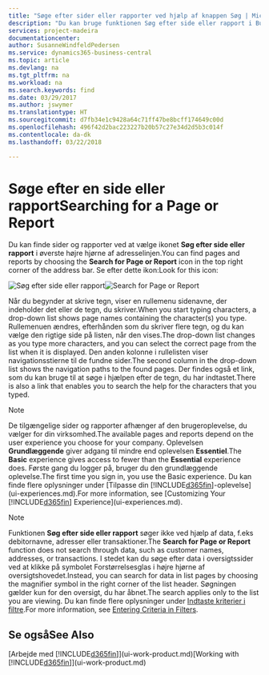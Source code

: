 ```yaml
---
title: "Søge efter sider eller rapporter ved hjælp af knappen Søg | Microsoft Docs"
description: "Du kan bruge funktionen Søg efter side eller rapport i Business Central til at søge efter sider og rapporter."
services: project-madeira
documentationcenter: 
author: SusanneWindfeldPedersen
ms.service: dynamics365-business-central
ms.topic: article
ms.devlang: na
ms.tgt_pltfrm: na
ms.workload: na
ms.search.keywords: find
ms.date: 03/29/2017
ms.author: jswymer
ms.translationtype: HT
ms.sourcegitcommit: d7fb34e1c9428a64c71ff47be8bcff174649c00d
ms.openlocfilehash: 496f42d2bac223227b20b57c27e34d2d5b3c014f
ms.contentlocale: da-dk
ms.lasthandoff: 03/22/2018

---
```

# <a name="searching-for-a-page-or-report"></a><span data-ttu-id="c7a46-103">Søge efter en side eller rapport</span><span class="sxs-lookup"><span data-stu-id="c7a46-103">Searching for a Page or Report</span></span>
<span data-ttu-id="c7a46-104">Du kan finde sider og rapporter ved at vælge ikonet **Søg efter side eller rapport** i øverste højre hjørne af adresselinjen.</span><span class="sxs-lookup"><span data-stu-id="c7a46-104">You can find pages and reports by choosing the **Search for Page or Report** icon in the top right corner of the address bar.</span></span> <span data-ttu-id="c7a46-105">Se efter dette ikon:</span><span class="sxs-lookup"><span data-stu-id="c7a46-105">Look for this icon:</span></span>

<span data-ttu-id="c7a46-106">![Søg efter side eller rapport](media/ui-search/search.png "Søg efter side eller rapport")</span><span class="sxs-lookup"><span data-stu-id="c7a46-106">![Search for Page or Report](media/ui-search/search.png "Search for Page or Report")</span></span>

<span data-ttu-id="c7a46-107">Når du begynder at skrive tegn, viser en rullemenu sidenavne, der indeholder det eller de tegn, du skriver.</span><span class="sxs-lookup"><span data-stu-id="c7a46-107">When you start typing characters, a drop-down list shows page names containing the character(s) you type.</span></span> <span data-ttu-id="c7a46-108">Rullemenuen ændres, efterhånden som du skriver flere tegn, og du kan vælge den rigtige side på listen, når den vises.</span><span class="sxs-lookup"><span data-stu-id="c7a46-108">The drop-down list changes as you type more characters, and you can select the correct page from the list when it is displayed.</span></span> <span data-ttu-id="c7a46-109">Den anden kolonne i rullelisten viser navigationsstierne til de fundne sider.</span><span class="sxs-lookup"><span data-stu-id="c7a46-109">The second column in the drop-down list shows the navigation paths to the found pages.</span></span> <span data-ttu-id="c7a46-110">Der findes også et link, som du kan bruge til at søge i hjælpen efter de tegn, du har indtastet.</span><span class="sxs-lookup"><span data-stu-id="c7a46-110">There is also a link that enables you to search the help for the characters that you typed.</span></span>

> [!NOTE]  
>   <span data-ttu-id="c7a46-111">De tilgængelige sider og rapporter afhænger af den brugeroplevelse, du vælger for din virksomhed.</span><span class="sxs-lookup"><span data-stu-id="c7a46-111">The available pages and reports depend on the user experience you choose for your company.</span></span> <span data-ttu-id="c7a46-112">Oplevelsen **Grundlæggende** giver adgang til mindre end oplevelsen **Essentiel**.</span><span class="sxs-lookup"><span data-stu-id="c7a46-112">The **Basic** experience gives access to fewer than the **Essential** experience does.</span></span> <span data-ttu-id="c7a46-113">Første gang du logger på, bruger du den grundlæggende oplevelse.</span><span class="sxs-lookup"><span data-stu-id="c7a46-113">The first time you sign in, you use the Basic experience.</span></span> <span data-ttu-id="c7a46-114">Du kan finde flere oplysninger under [Tilpasse din [!INCLUDE[d365fin](includes/d365fin_md.md)]-oplevelse](ui-experiences.md).</span><span class="sxs-lookup"><span data-stu-id="c7a46-114">For more information, see [Customizing Your  [!INCLUDE[d365fin](includes/d365fin_md.md)] Experience](ui-experiences.md).</span></span>

> [!NOTE]  
>   <span data-ttu-id="c7a46-115">Funktionen **Søg efter side eller rapport** søger ikke ved hjælp af data, f.eks debitornavne, adresser eller transaktioner.</span><span class="sxs-lookup"><span data-stu-id="c7a46-115">The **Search for Page or Report** function does not search through data, such as customer names, addresses, or transactions.</span></span> <span data-ttu-id="c7a46-116">I stedet kan du søge efter data i oversigtssider ved at klikke på symbolet Forstørrelsesglas i højre hjørne af oversigtshovedet.</span><span class="sxs-lookup"><span data-stu-id="c7a46-116">Instead, you can search for data in list pages by choosing the magnifier symbol in the right corner of the list header.</span></span> <span data-ttu-id="c7a46-117">Søgningen gælder kun for den oversigt, du har åbnet.</span><span class="sxs-lookup"><span data-stu-id="c7a46-117">The search applies only to the list you are viewing.</span></span> <span data-ttu-id="c7a46-118">Du kan finde flere oplysninger under [Indtaste kriterier i filtre](ui-enter-criteria-filters.md).</span><span class="sxs-lookup"><span data-stu-id="c7a46-118">For more information, see [Entering Criteria in Filters](ui-enter-criteria-filters.md).</span></span>

## <a name="see-also"></a><span data-ttu-id="c7a46-119">Se også</span><span class="sxs-lookup"><span data-stu-id="c7a46-119">See Also</span></span>
<span data-ttu-id="c7a46-120">[Arbejde med [!INCLUDE[d365fin](includes/d365fin_md.md)]](ui-work-product.md)</span><span class="sxs-lookup"><span data-stu-id="c7a46-120">[Working with [!INCLUDE[d365fin](includes/d365fin_md.md)]](ui-work-product.md)</span></span>

